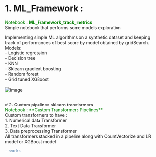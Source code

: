 # 1. ML_Framework : 
  <font color="green"> Notebook : **ML_Framework_track_metrics** </font><br>
  Simple notebook that performs some models exploration<br>

  Implementing simple ML algorithms on a synthetic dataset and keeping track of performances of best score by model obtained by gridSearch.<br>
  Models:<br>
    - Logistic regression<br>
    - Decision tree<br>
    - KNN<br>
    - Sklearn gradient boosting<br>
    - Random forest<br>
    - Grid tuned XGBoost<br>
    <br>
    ![image](https://user-images.githubusercontent.com/72417895/172191837-15f71247-8172-41a2-a786-0d7bd5a307c6.png)

<br>
# 2. Custom pipelines sklearn transformers<br>
<font color="green"> Notebook : **Custom Transformers Pipelines** </font><br>
  Custom transformers to have :<br>
    1. Numerical data Transformer<br>
    2. Text Data Transformer<br>
    3. Data preprocessing Transformer<br>
  All transformers stacked in a pipeline along with CountVectorize and LR model or XGBoost model<br>
  
  
```diff
- works
```
